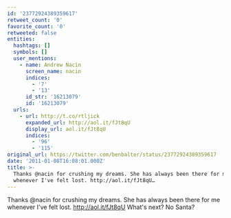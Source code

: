 ```yaml
---
id: '23772924389359617'
retweet_count: '0'
favorite_count: '0'
retweeted: false
entities:
  hashtags: []
  symbols: []
  user_mentions:
    - name: Andrew Nacin
      screen_name: nacin
      indices:
        - '7'
        - '13'
      id_str: '16213079'
      id: '16213079'
  urls:
    - url: http://t.co/rtljick
      expanded_url: http://aol.it/fJt8qU
      display_url: aol.it/fJt8qU
      indices:
        - '96'
        - '115'
original_url: https://twitter.com/benbalter/status/23772924389359617
date: '2011-01-08T16:08:01.000Z'
title: >-
  Thanks @nacin for crushing my dreams. She has always been there for me
  whenever I've felt lost. http://aol.it/fJt8qU…
---
```


Thanks @nacin for crushing my dreams. She has always been there for me whenever I've felt lost. http://aol.it/fJt8qU  What's next? No Santa?